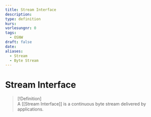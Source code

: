 ```yaml
---
title: Stream Interface
description: 
type: definition
kurs: 
vorlesungnr: 0
tags:
  - OSNW
draft: false
date: 
aliases:
  - Stream
  - Byte Stream
---
```

# Stream Interface

> [!Definition]  
> A [[Stream Interface]] is a continuous byte stream delivered by applications. 